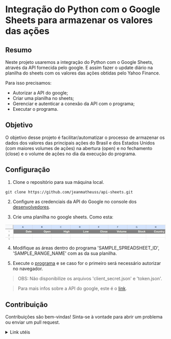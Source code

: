 # Integração do Python com o Google Sheets para armazenar os valores das ações


## Resumo
Neste projeto usaremos a integração do Python com o Google Sheets, através da API fornecida pelo google. E assim fazer o update diário na planilha do sheets com os valores das ações obtidas pelo Yahoo Finance.

Para isso precisamos:
- Autorizar a API do google;
- Criar uma planilha no sheets;
- Gerenciar e autenticar a conexão da API com o programa;
- Executar o programa.

## Objetivo

O objetivo desse projeto é facilitar/automatizar o processo de armazenar os dados dos valores das principais ações do Brasil e dos Estados Unidos (com maiores volumes de ações) na abertura (open) e no fechamento (close) e o volume de ações no dia da execução do programa.

## Configuração 

1. Clone o repositório para sua máquina local.
```
git clone https://github.com/jeanmatheuss/api-sheets.git
```
2. Configure as credenciais da API do Google no console dos  [desenvolvedores](https://console.cloud.google.com/).

3. Crie uma planilha no google sheets. Como esta:

![sheets](https://github.com/jeanmatheuss/api-sheets/blob/main/imgs/sheets.jpeg?raw=true)

4. Modifique as áreas dentro do programa 'SAMPLE_SPREADSHEET_ID', 'SAMPLE_RANGE_NAME' com as da sua planilha.

5. Execute o [programa](https://github.com/jeanmatheuss/api-sheets/blob/main/program.ipynb) e se caso for o primeiro será necessário autorizar no navegador.

>OBS: Não disponibilize os arquivos 'client_secret.json' e 'token.json'.

>Para mais infos sobre a API do google, este é o [link](https://developers.google.com/sheets/api/quickstart/python?hl=pt-br).


## Contribuição
Contribuições são bem-vindas! Sinta-se à vontade para abrir um problema ou enviar um pull request.


<details>
<summary>Link utéis</summary>

- https://console.cloud.google.com/ 
- https://developers.google.com/sheets/api/quickstart/python?hl=pt-br 
- https://pypi.org/project/yfinance/ 
- https://www.hashtagtreinamentos.com/integracao-do-python-com-google-sheets-python

</details>